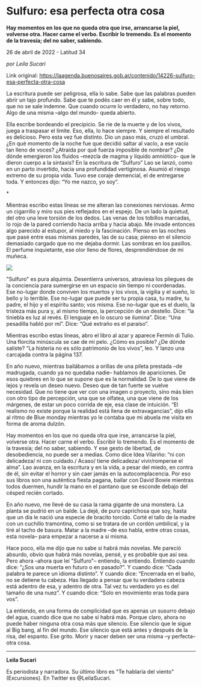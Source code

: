 # Sulfuro: esa perfecta otra cosa

**Hay momentos en los que no queda otra que irse, arrancarse la piel, volverse otra. Hacer carne el verbo. Escribir lo tremendo. Es el momento de la travesía; del no saber, sabiendo.**

26 de abril de 2022 - Latitud 34

_por Leila Sucari_

Link original: https://laagenda.buenosaires.gob.ar/contenido/14226-sulfuro-esa-perfecta-otra-cosa



La escritura puede ser peligrosa, ella lo sabe. Sabe que las palabras pueden abrir un tajo profundo. Sabe que te podés caer en él y sabe, sobre todo, que no se sale indemne. Que cuando ocurre lo verdadero, no hay retorno. Algo de una misma –algo del mundo- queda abierto.




Ella escribe bordeando el precipicio. Se ríe de la muerte y de los vivos, juega a traspasar el límite. Eso, ella, lo hace siempre. Y siempre el resultado es delicioso. Pero esta vez fue distinto. Dio un paso más, cruzó el umbral. ¿En qué momento de la noche fue que decidió saltar al vacío, a ese vacío tan lleno de voces? ¿Atraída por qué fuerza imposible de nombrar? ¿De dónde emergieron los fluidos –mezcla de magma y líquido amniótico- que le dieron cuerpo a la sintaxis? En la escritura de “Sulfuro” Lao se lanzó, como en un parto invertido, hacia una profundidad vertiginosa. Asumió el riesgo extremo de su propia vida. Tuvo ese coraje demencial, el de entregarse toda. Y entonces dijo: “Yo me nazco, yo soy”.




\*




Mientras escribo estas líneas se me alteran las conexiones nerviosas. Armo un cigarrillo y miro sus pies reflejados en el espejo. De un lado la quietud, del otro una leve torsión de los dedos. Las venas de los tobillos marcadas, lo rojo de la pared corriendo hacia arriba y hacia abajo. Me invade entonces algo parecido al estupor, al miedo y la fascinación. Pienso en las noches que pasé entre esas mismas paredes, las de su casa; pienso en el silencio demasiado cargado que no me dejaba dormir. Las sombras en los pasillos. El perfume inquietante, ese olor lleno de flores, desprendiéndose de mi muñeca.




![](https://cdn.feater.me/files/images/213386/a6d412c3-69f9-47a1-b8cc-672624143c8d.png)




"Sulfuro" es pura alquimia. Desentierra universos, atraviesa los pliegues de la conciencia para sumergirse en un espacio sin tiempo ni coordenadas. Ese no-lugar donde conviven los muertos y los vivos, la vigilia y el sueño, lo bello y lo terrible. Ese no-lugar que puede ser tu propia casa, tu madre, tu padre, el hijo y el espíritu santo; vos misma. Ese no–lugar que es el duelo, la tristeza más pura y, al mismo tiempo, la percepción de un destello. Dice: “la tiniebla es luz al revés. El lenguaje en lo oscuro se ilumina”. Dice: “Una pesadilla habló por mí”. Dice: “Qué extraño es el paraíso”.




Mientras escribo estas líneas, abro el libro al azar y aparece Fermín di Tulio. Una florcita minúscula se cae de mi pelo. ¿Cómo es posible? ¿De dónde saliste? “La histeria no es sólo patrimonio de los vivos”, leo. Y lanzo una carcajada contra la página 137.




En año nuevo, mientras bailábamos a orillas de una pileta prestada –de madrugada, cuando ya no quedaba nadie– hablamos de apariciones. De esos quiebres en lo que se supone que es la normalidad. De lo que viene de lejos y revela un deseo nuevo. Deseo que de tan fuerte se vuelve necesidad. Que no tiene que ver con una imagen o proyecto, sino más bien con otro tipo de percepción, una que se olfatea, una que viene de los márgenes, de estar un poco corrida de eje, esa clase de intuición. “El realismo no existe porque la realidad está llena de extravagancias”, dijo ella al ritmo de Blue monday mientras yo le contaba que mi abuela me visita en forma de aroma dulzón.




Hay momentos en los que no queda otra que irse, arrancarse la piel, volverse otra. Hacer carne el verbo. Escribir lo tremendo. Es el momento de la travesía; del no saber, sabiendo. Y ese gesto de libertad, de desobediencia, no puede ser a medias. Como dice Idea Vilariño: “ni con delicadeza/ ni con cuidado./ Acaso/ tiene delicadeza/ vivir/romperse el alma”. Lao avanza, en la escritura y en la vida, a pesar del miedo, en contra de él, sin evitar el horror y sin caer jamás en la autocomplacencia. Por eso sus libros son una auténtica fiesta pagana, bailar con David Bowie mientras todos duermen, hundir la mano en el pantano que se esconde debajo del césped recién cortado.




En año nuevo, me llevé de su casa la rama gigante de una monstera. La planta se pudrió en un balde. La dejé, de puro caprichosa que soy, hasta que un día le nació una especie de bracito torcido. Corté el tallo de la madre con un cuchillo tramontina, como si se tratara de un cordón umbilical, y la tiré al tacho de basura. Matar a la madre –de eso habla, entre otras cosas, esta novela– para empezar a nacerse a sí misma.




Hace poco, ella me dijo que no sabe si habrá más novelas. Me pareció absurdo, obvio que habrá más novelas, pensé, y es probable que así sea. Pero ahora –ahora que leí "Sulfuro"– entiendo, la entiendo. Entiendo cuando dice: “¿Sos una muerta en futuro o en pasado?”. Y cuando dice: “Cada palabra te parece un idioma distinto”. Y cuando dice: “Encerrada en el baño, no se detiene tu cabeza. Has llegado a pensar que tu verdadera cabeza está adentro de esa, y adentro de otra. Tal vez tu verdadero yo es del tamaño de una nuez”. Y cuando dice: “Solo en movimiento eras toda para vos”.




La entiendo, en una forma de complicidad que es apenas un susurro debajo del agua, cuando dice que no sabe si habrá más. Porque claro, ahora no puede haber ninguna otra cosa más que silencio. Ese silencio que le sigue al Big bang, al fin del mundo. Ese silencio que está antes y después de la risa, del espanto. Ese grito. Morir y nacer deben ser una misma –y perfecta– otra cosa.




---




**Leila Sucari**




Es periodista y narradora. Su último libro es "Te hablaría del viento" (Excursiones). En Twitter es @LeilaSucari.



